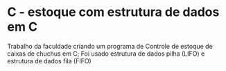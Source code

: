 # C - estoque com estrutura de dados em C
Trabalho da faculdade criando um programa de Controle de estoque de caixas de chuchus em C; Foi usado estrutura de dados pilha (LIFO) e estrutura de dados fila (FIFO)
